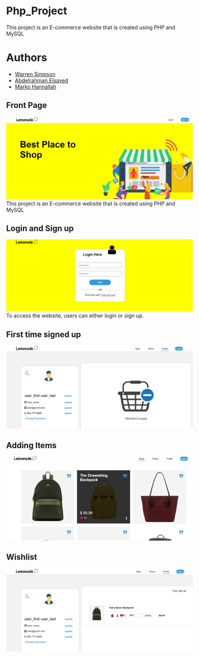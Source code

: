 # Php_Project
This project is an E-commerce website that is created using PHP and MySQL  

# Authors
* [Warren Simpson](https://github.com/Warren28)
* [Abdelrahman Elsayed](https://github.com/abdel-elsayed)
* [Marko Hannallah](https://github.com/marconabil123)

## Front Page
![](images/frontPageDemo.png)
This project is an E-commerce website that is created using PHP and MySQL                 


## Login and Sign up
![](images/loginPageDemo.png)
To access the website, users can either login or sign up.


## First time signed up
![](images/profile1Demo.png)


## Adding Items
![](images/bagsPageDemo.png)


## Wishlist
![](images/profile2Demo.png)
